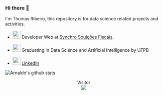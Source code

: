 ### Hi there 👋

I'm Thomas Ribeiro, this repository is for data science related projects and activities.

- <img width="25" src="https://blog.synchro.com.br/wp-content/themes/synchro-blog/resources/images/ico-logo-synchro-w.svg"> Developer Web at [Synchro Soulções Fiscais](synchro.com.br/).

- <img width="25" src="https://www.ufpb.br/ufpb/image-base/logo-ufpb-dark.png"> Graduating in Data Science and Artificial Intelligence by UFPB

- <img width="25" src="https://i.pinimg.com/originals/ce/09/3c/ce093c7214ad357bb665cfd2f66a8b6b.png"> [LinkedIn](https://www.linkedin.com/in/thomas-ribeiro-0164a219a/)


![Arnaldo's github stats](https://github-readme-stats.vercel.app/api?username=thomasr-02&count_private=true&show_icons=true&theme=dracula)

<p align="center"> 
  Visitor<br>
  <img src="https://profile-counter.glitch.me/thomasr-02/count.svg" />
</p>
